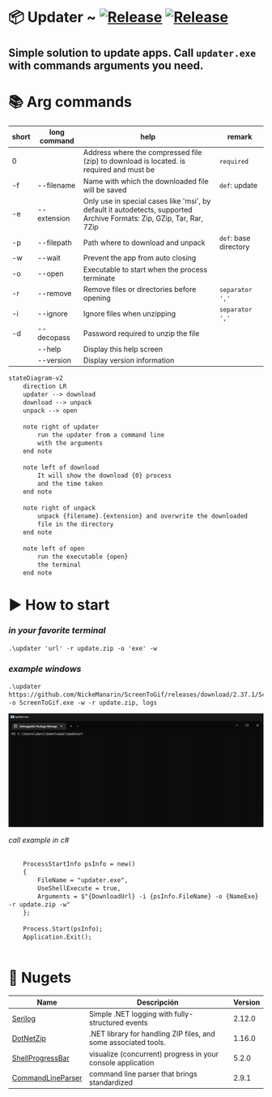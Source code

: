 # 📦 Updater ~ [![Release](https://img.shields.io/badge/releases-orange)](https://github.com/danijerez/updater/releases) [![Release](https://img.shields.io/badge/dotnet-7.0-purple)](https://dotnet.microsoft.com/en-us/download/dotnet/7.0)

## Simple solution to update apps. Call `updater.exe` with commands arguments you need.

# 📚 Arg commands

| short  | long command | help  | remark  |
|---|---|---|---|
| 0 |   | Address where the compressed file (zip) to download is located. is required and must be  | `required`  |
| -f  | --filename  | Name with which the downloaded file will be saved | `def`: update  |
| -e  | --extension  | Only use in special cases like 'msi', by default it autodetects, supported Archive Formats: Zip, GZip, Tar, Rar, 7Zip |  |
| -p  | --filepath  | Path where to download and unpack | `def`: base directory |
| -w |  --wait | Prevent the app from auto closing  |   |
| -o  | --open  | Executable to start when the process terminate  |   |
|  -r | --remove  | Remove files or directories before opening  | `separator ','`  |
| -i  | --ignore  | Ignore files when unzipping  |  `separator ','` |
| -d  | --decopass  | Password required to unzip the file  |   |
|   | --help  | Display this help screen  |   |
|   | --version  | Display version information  |   |



```mermaid
stateDiagram-v2
    direction LR
    updater --> download
    download --> unpack
    unpack --> open
    
    note right of updater
        run the updater from a command line 
        with the arguments
    end note

    note left of download
        It will show the download {0} process 
        and the time taken
    end note
    
    note right of unpack
        unpack {filename}.{extension} and overwrite the downloaded 
        file in the directory
    end note
    
    note left of open
        run the executable {open}
        the terminal
    end note
```

# ▶️ How to start 
### _in your favorite terminal_
```
.\updater 'url' -r update.zip -o 'exe' -w
```
### _example windows_
```
.\updater https://github.com/NickeManarin/ScreenToGif/releases/download/2.37.1/ScreenToGif.2.37.1.Portable.x64.zip -o ScreenToGif.exe -w -r update.zip, logs
```

<img src="imgs/sample.gif" width=800px> 


_call example in c#_
```

    ProcessStartInfo psInfo = new()
    {
        FileName = "updater.exe",
        UseShellExecute = true,
        Arguments = $"{DownloadUrl} -i {psInfo.FileName} -o {NameExe} -r update.zip -w"
    };

    Process.Start(psInfo);
    Application.Exit();
                
```


# 🦄 Nugets
| Name        | Descripción | Version     |
| ----------- | ----------- | ----------- |
| [Serilog](https://github.com/saeidjoker/libc.translation/)   | Simple .NET logging with fully-structured events                                            |2.12.0|
| [DotNetZip](https://github.com/saeidjoker/libc.translation/)   | .NET library for handling ZIP files, and some associated tools.                                            |1.16.0|
| [ShellProgressBar](https://github.com/saeidjoker/libc.translation/)   | visualize (concurrent) progress in your console application    |5.2.0|
| [CommandLineParser](https://github.com/commandlineparser/commandline)   |  command line parser that brings standardized  |2.9.1|
